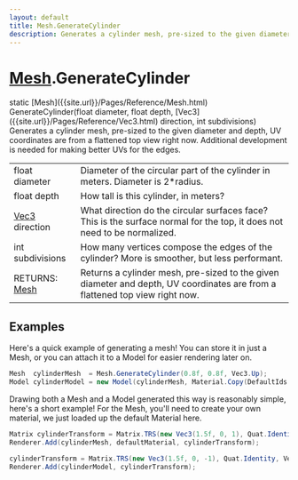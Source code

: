 ```yaml
---
layout: default
title: Mesh.GenerateCylinder
description: Generates a cylinder mesh, pre-sized to the given diameter and depth, UV coordinates are from a flattened top view right now. Additional development is needed for making better UVs for the edges.
---
```

# [Mesh]({{site.url}}/Pages/Reference/Mesh.html).GenerateCylinder
<div class='signature' markdown='1'>
static [Mesh]({{site.url}}/Pages/Reference/Mesh.html) GenerateCylinder(float diameter, float depth, [Vec3]({{site.url}}/Pages/Reference/Vec3.html) direction, int subdivisions)
</div>
Generates a cylinder mesh, pre-sized to the given diameter and depth,
UV coordinates are from a flattened top view right now. Additional development is needed for
making better UVs for the edges.

|  |  |
|--|--|
|float diameter|Diameter of the circular part of the cylinder in meters. Diameter is              2*radius.|
|float depth|How tall is this cylinder, in meters?|
|[Vec3]({{site.url}}/Pages/Reference/Vec3.html) direction|What direction do the circular surfaces face? This is the surface normal             for the top, it does not need to be normalized.|
|int subdivisions|How many vertices compose the edges of the cylinder? More is smoother,             but less performant.|
|RETURNS: [Mesh]({{site.url}}/Pages/Reference/Mesh.html)|Returns a cylinder mesh, pre-sized to the given diameter and depth, UV coordinates are from a flattened top view right now.|




## Examples

Here's a quick example of generating a mesh! You can store it in just a
Mesh, or you can attach it to a Model for easier rendering later on.
```csharp
Mesh  cylinderMesh  = Mesh.GenerateCylinder(0.8f, 0.8f, Vec3.Up);
Model cylinderModel = new Model(cylinderMesh, Material.Copy(DefaultIds.material));
```
Drawing both a Mesh and a Model generated this way is reasonably simple,
here's a short example! For the Mesh, you'll need to create your own material,
we just loaded up the default Material here.
```csharp
Matrix cylinderTransform = Matrix.TRS(new Vec3(1.5f, 0, 1), Quat.Identity, Vec3.One);
Renderer.Add(cylinderMesh, defaultMaterial, cylinderTransform);

cylinderTransform = Matrix.TRS(new Vec3(1.5f, 0, -1), Quat.Identity, Vec3.One);
Renderer.Add(cylinderModel, cylinderTransform);
```

